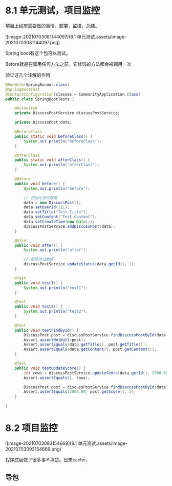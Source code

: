 # 8.1 单元测试，项目监控

项目上线前需要做的事情，部署，监控，总结。

![image-20210703081144097](8.1 单元测试.assets/image-20210703081144097.png)

Spring boot有这个包可以测试。

 Before就是在调用任何方法之前，它修饰的方法都会被调用一次



验证这几个注解的作用

```java
@RunWith(SpringRunner.class)
@SpringBootTest
@ContextConfiguration(classes = CommunityApplication.class)
public class SpringBootTests {

    @Autowired
    private DiscussPostService discussPostService;

    private DiscussPost data;

    @BeforeClass
    public static void beforeClass() {
        System.out.println("beforeClass");
    }

    @AfterClass
    public static void afterClass() {
        System.out.println("afterClass");
    }

    @Before
    public void before() {
        System.out.println("before");

        // 初始化测试数据
        data = new DiscussPost();
        data.setUserId(111);
        data.setTitle("Test Title");
        data.setContent("Test Content");
        data.setCreateTime(new Date());
        discussPostService.addDiscussPost(data);
    }

    @After
    public void after() {
        System.out.println("after");

        // 删除测试数据
        discussPostService.updateStatus(data.getId(), 2);
    }

    @Test
    public void test1() {
        System.out.println("test1");
    }

    @Test
    public void test2() {
        System.out.println("test2");
    }

    @Test
    public void testFindById() {
        DiscussPost post = discussPostService.findDiscussPostById(data.getId());
        Assert.assertNotNull(post);
        Assert.assertEquals(data.getTitle(), post.getTitle());
        Assert.assertEquals(data.getContent(), post.getContent());
    }

    @Test
    public void testUpdateScore() {
        int rows = discussPostService.updateScore(data.getId(), 2000.00);
        Assert.assertEquals(1, rows);

        DiscussPost post = discussPostService.findDiscussPostById(data.getId());
        Assert.assertEquals(2000.00, post.getScore(), 2);
    }

}
```

# 8.2 项目监控

![image-20210703093154669](8.1 单元测试.assets/image-20210703093154669.png)

程序底层做了很多事不清楚。日志cache，

## 导包

